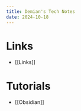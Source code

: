 ```yaml
---
title: Demian's Tech Notes
date: 2024-10-18
---
```

# Links

- [[Links]]

# Tutorials

- [[Obsidian]]

